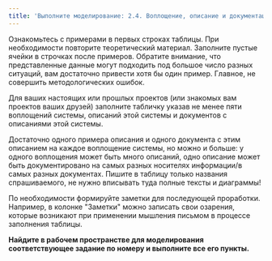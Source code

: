 ```yaml
---
title: 'Выполните моделирование: 2.4. Воплощение, описание и документация системы'
---
```


Ознакомьтесь с примерами в первых строках таблицы. При необходимости
повторите теоретический материал. Заполните пустые ячейки в строчках
после примеров. Обратите внимание, что представленные данные могут
подходить под большое число разных ситуаций, вам достаточно привести
хотя бы один пример. Главное, не совершить методологических ошибок.

Для ваших настоящих или прошлых проектов (или знакомых вам проектов
ваших друзей) заполните табличку указав не менее пяти воплощений
системы, описаний этой системы и документов с описаниями этой системы.

Достаточно одного примера описания и одного документа с этим описанием
на каждое воплощение системы, но можно и больше: у одного воплощения
может быть много описаний, одно описание может быть документировано на
самых разных носителях информации/в самых разных документах. Пишите в
таблицу только названия спрашиваемого, не нужно вписывать туда полные
тексты и диаграммы!

По необходимости формируйте заметки для последующей проработки.
Например, в колонке "Заметки" можно записать свои озарения, которые
возникают при применении мышления письмом в процессе заполнения таблицы.

**Найдите в рабочем пространстве для моделирования соответствующее
задание по номеру и выполните все его пункты.**
